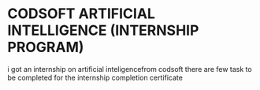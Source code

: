 # CODSOFT ARTIFICIAL INTELLIGENCE (INTERNSHIP PROGRAM)
i got an internship on artificial inteligencefrom codsoft there are few task to be completed for the internship completion certificate
